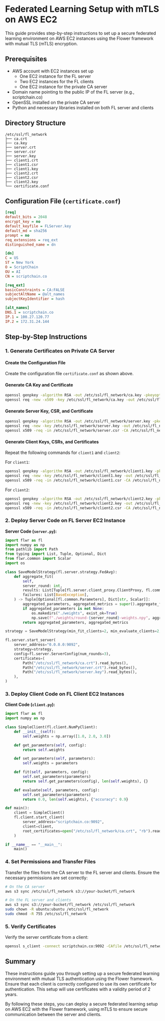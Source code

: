 # Federated Learning Setup with mTLS on AWS EC2

This guide provides step-by-step instructions to set up a secure federated learning environment on AWS EC2 instances using the Flower framework with mutual TLS (mTLS) encryption.

## Prerequisites

- AWS account with EC2 instances set up
  - One EC2 instance for the FL server
  - Two EC2 instances for the FL clients
  - One EC2 instance for the private CA server
- Domain name pointing to the public IP of the FL server (e.g., scriptchain.co)
- OpenSSL installed on the private CA server
- Python and necessary libraries installed on both FL server and clients

## Directory Structure

```plaintext
/etc/ssl/fl_network
├── ca.crt
├── ca.key
├── server.crt
├── server.csr
├── server.key
├── client1.crt
├── client1.csr
├── client1.key
├── client2.crt
├── client2.csr
├── client2.key
└── certificate.conf
```

## Configuration File (`certificate.conf`)

```ini
[req]
default_bits = 2048
encrypt_key = no
default_keyfile = FLServer.key
default_md = sha256
prompt = no
req_extensions = req_ext
distinguished_name = dn

[dn]
C = US
ST = New York
O = ScriptChain
OU = AI
CN = scriptchain.co

[req_ext]
basicConstraints = CA:FALSE
subjectAltName = @alt_names
subjectKeyIdentifier = hash

[alt_names]
DNS.1 = scriptchain.co
IP.1 = 100.27.120.77
IP.2 = 172.31.24.144
```

## Step-by-Step Instructions

### 1. Generate Certificates on Private CA Server

#### Create the Configuration File

Create the configuration file `certificate.conf` as shown above.

#### Generate CA Key and Certificate

```bash
openssl genpkey -algorithm RSA -out /etc/ssl/fl_network/ca.key -pkeyopt rsa_keygen_bits:2048
openssl req -new -x509 -key /etc/ssl/fl_network/ca.key -out /etc/ssl/fl_network/ca.crt -days 730 -config /etc/ssl/fl_network/certificate.conf -extensions req_ext
```

#### Generate Server Key, CSR, and Certificate

```bash
openssl genpkey -algorithm RSA -out /etc/ssl/fl_network/server.key -pkeyopt rsa_keygen_bits:2048
openssl req -new -key /etc/ssl/fl_network/server.key -out /etc/ssl/fl_network/server.csr -config /etc/ssl/fl_network/certificate.conf
openssl x509 -req -in /etc/ssl/fl_network/server.csr -CA /etc/ssl/fl_network/ca.crt -CAkey /etc/ssl/fl_network/ca.key -CAcreateserial -out /etc/ssl/fl_network/server.crt -days 730 -extensions req_ext -extfile /etc/ssl/fl_network/certificate.conf
```

#### Generate Client Keys, CSRs, and Certificates

Repeat the following commands for `client1` and `client2`:

For `client1`:

```bash
openssl genpkey -algorithm RSA -out /etc/ssl/fl_network/client1.key -pkeyopt rsa_keygen_bits:2048
openssl req -new -key /etc/ssl/fl_network/client1.key -out /etc/ssl/fl_network/client1.csr -subj "/C=US/ST=New York/O=ScriptChain/OU=AI/CN=FLClient1"
openssl x509 -req -in /etc/ssl/fl_network/client1.csr -CA /etc/ssl/fl_network/ca.crt -CAkey /etc/ssl/fl_network/ca.key -CAcreateserial -out /etc/ssl/fl_network/client1.crt -days 730 -extensions req_ext -extfile /etc/ssl/fl_network/certificate.conf
```

For `client2`:

```bash
openssl genpkey -algorithm RSA -out /etc/ssl/fl_network/client2.key -pkeyopt rsa_keygen_bits:2048
openssl req -new -key /etc/ssl/fl_network/client2.key -out /etc/ssl/fl_network/client2.csr -subj "/C=US/ST=New York/O=ScriptChain/OU=AI/CN=FLClient2"
openssl x509 -req -in /etc/ssl/fl_network/client2.csr -CA /etc/ssl/fl_network/ca.crt -CAkey /etc/ssl/fl_network/ca.key -CAcreateserial -out /etc/ssl/fl_network/client2.crt -days 730 -extensions req_ext -extfile /etc/ssl/fl_network/certificate.conf
```

### 2. Deploy Server Code on FL Server EC2 Instance

**Server Code (`server.py`):**

```python
import flwr as fl
import numpy as np
from pathlib import Path
from typing import List, Tuple, Optional, Dict
from flwr.common import Scalar
import os

class SaveModelStrategy(fl.server.strategy.FedAvg):
    def aggregate_fit(
        self,
        server_round: int,
        results: List[Tuple[fl.server.client_proxy.ClientProxy, fl.common.FitRes]],
        failures: List[BaseException],
    ) -> Tuple[Optional[fl.common.Parameters], Dict[str, Scalar]]:
        aggregated_parameters, aggregated_metrics = super().aggregate_fit(server_round, results, failures)
        if aggregated_parameters is not None:
            os.makedirs("./weights", exist_ok=True)
            np.save(f"./weights/round-{server_round}-weights.npy", aggregated_parameters)
        return aggregated_parameters, aggregated_metrics

strategy = SaveModelStrategy(min_fit_clients=2, min_evaluate_clients=2, min_available_clients=2)

fl.server.start_server(
    server_address="0.0.0.0:9092",
    strategy=strategy,
    config=fl.server.ServerConfig(num_rounds=3),
    certificates=(
        Path("/etc/ssl/fl_network/ca.crt").read_bytes(),
        Path("/etc/ssl/fl_network/server.crt").read_bytes(),
        Path("/etc/ssl/fl_network/server.key").read_bytes(),
    ),
)
```

### 3. Deploy Client Code on FL Client EC2 Instances

**Client Code (`client.py`):**

```python
import flwr as fl
import numpy as np

class SimpleClient(fl.client.NumPyClient):
    def __init__(self):
        self.weights = np.array([1.0, 2.0, 3.0])

    def get_parameters(self, config):
        return self.weights

    def set_parameters(self, parameters):
        self.weights = parameters

    def fit(self, parameters, config):
        self.set_parameters(parameters)
        return self.get_parameters(config), len(self.weights), {}

    def evaluate(self, parameters, config):
        self.set_parameters(parameters)
        return 0.0, len(self.weights), {"accuracy": 0.9}

def main():
    client = SimpleClient()
    fl.client.start_client(
        server_address="scriptchain.co:9092",
        client=client,
        root_certificates=open("/etc/ssl/fl_network/ca.crt", "rb").read(),
    )

if __name__ == "__main__":
    main()
```

### 4. Set Permissions and Transfer Files

Transfer the files from the CA server to the FL server and clients. Ensure the necessary permissions are set correctly:

```bash
# On the CA server
aws s3 sync /etc/ssl/fl_network s3://your-bucket/fl_network

# On the FL server and clients
aws s3 sync s3://your-bucket/fl_network /etc/ssl/fl_network
sudo chown -R ubuntu:ubuntu /etc/ssl/fl_network
sudo chmod -R 755 /etc/ssl/fl_network
```

### 5. Verify Certificates

Verify the server certificate from a client:

```bash
openssl s_client -connect scriptchain.co:9092 -CAfile /etc/ssl/fl_network/ca.crt
```

## Summary

These instructions guide you through setting up a secure federated learning environment with mutual TLS authentication using the Flower framework. Ensure that each client is correctly configured to use its own certificate for authentication. This setup will use certificates with a validity period of 2 years.

By following these steps, you can deploy a secure federated learning setup on AWS EC2 with the Flower framework, using mTLS to ensure secure communication between the server and clients.
